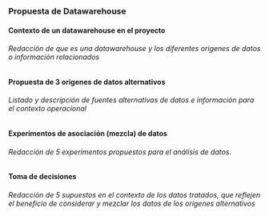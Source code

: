### Propuesta de Datawarehouse

#### Contexto de un datawarehouse en el proyecto
###### Redacción de que es una datawarehouse y los diferentes origenes de datos o información relacionados

#### Propuesta de 3 origenes de datos alternativos
###### Listado y descripción de fuentes alternativas de datos e información para el contexto operacional 

#### Experimentos de asociación (mezcla) de datos
###### Redacción de 5 experimentos propuestos para el análisis de datos.

#### Toma de decisiones
###### Redacción de 5 supuestos en el contexto de los datos tratados, que reflejen el beneficio de considerar y mezclar los datos de los origenes alternativos

